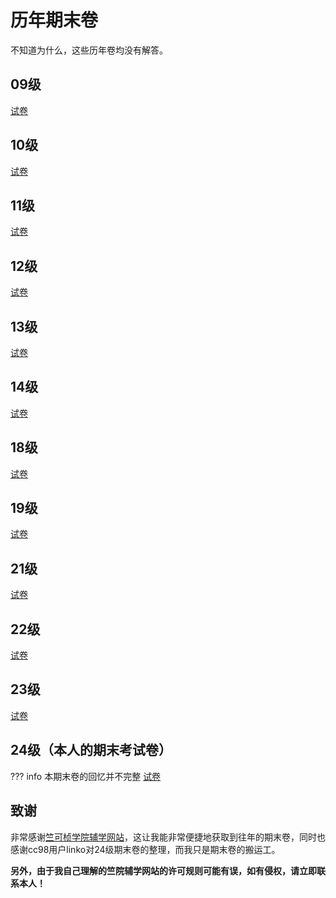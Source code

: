 # 历年期末卷
不知道为什么，这些历年卷均没有解答。
## 09级
[试卷](algebra1_2009_2010_end.pdf)
## 10级
[试卷](algebra1_2010_2011_end.pdf)
## 11级
[试卷](algebra1_2011_2012_end.pdf)
## 12级
[试卷](algebra1_2012_2013_end.pdf)
## 13级
[试卷](algebra1_2013_2014_end.pdf)
## 14级
[试卷](algebra1_2014_2015_end.pdf)
## 18级
[试卷](algebra1_2018_2019_end.pdf)
## 19级
[试卷](algebra1_2019_2020_end.pdf)
## 21级
[试卷](algebra1_2021_2022_end.pdf)
## 22级
[试卷](algebra1_2022_2023_end.pdf)
## 23级
[试卷](algebra1_2023_2024_end.pdf)
## 24级（本人的期末考试卷）
??? info
    本期末卷的回忆并不完整
[试卷](algebra1_2024_2025_end.pdf)
## 致谢
非常感谢[竺可桢学院辅学网站](https://ckc-agc.bowling233.top/)，这让我能非常便捷地获取到往年的期末卷，同时也感谢cc98用户linko对24级期末卷的整理，而我只是期末卷的搬运工。

**另外，由于我自己理解的竺院辅学网站的许可规则可能有误，如有侵权，请立即联系本人！**